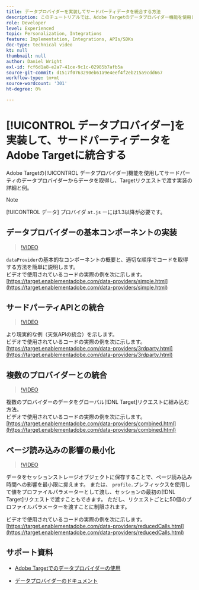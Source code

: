 ```yaml
---
title: データプロバイダーを実装してサードパーティデータを統合する方法
description: このチュートリアルでは、Adobe Targetのデータプロバイダー機能を使用してサードパーティのデータプロバイダーからデータを取得し、Targetリクエストで渡す方法の実装の詳細と例を示します。
role: Developer
level: Experienced
topic: Personalization, Integrations
feature: Implementation, Integrations, APIs/SDKs
doc-type: technical video
kt: null
thumbnail: null
author: Daniel Wright
exl-id: fcf6d1a8-e2a7-41ce-9c1c-02985b7afb5a
source-git-commit: d1517f0763290eb61a9e4eef4f2eb215a9cdd667
workflow-type: tm+mt
source-wordcount: '301'
ht-degree: 0%

---
```


# [!UICONTROL データプロバイダー]を実装して、サードパーティデータをAdobe Targetに統合する

Adobe Targetの[!UICONTROL データプロバイダー]機能を使用してサードパーティのデータプロバイダーからデータを取得し、Targetリクエストで渡す実装の詳細と例。

>[!NOTE]
>
>[!UICONTROL データ] プロバイダ `at.js` ーには1.3以降が必要です。

## データプロバイダーの基本コンポーネントの実装

>[!VIDEO](https://video.tv.adobe.com/v/22348/?quality=12)

`dataProvider`の基本的なコンポーネントの概要と、適切な順序でコードを取得する方法を簡単に説明します。\
ビデオで使用されているコードの実際の例を次に示します。
[https://target.enablementadobe.com/data-providers/simple.html](https://target.enablementadobe.com/data-providers/simple.html)

## サードパーティAPIとの統合

>[!VIDEO](https://video.tv.adobe.com/v/22345/)

より現実的な例（天気APIの統合）を示します。\
ビデオで使用されているコードの実際の例を次に示します。
[https://target.enablementadobe.com/data-providers/3rdparty.html](https://target.enablementadobe.com/data-providers/3rdparty.html)

## 複数のプロバイダーとの統合

>[!VIDEO](https://video.tv.adobe.com/v/22346/)

複数のプロバイダーのデータをグローバル[!DNL Target]リクエストに組み込む方法。\
ビデオで使用されているコードの実際の例を次に示します。
[https://target.enablementadobe.com/data-providers/combined.html](https://target.enablementadobe.com/data-providers/combined.html)

## ページ読み込みの影響の最小化

>[!VIDEO](https://video.tv.adobe.com/v/22347/)

データをセッションストレージオブジェクトに保存することで、ページ読み込み時間への影響を最小限に抑えます。 または、 `profile.`プレフィックスを使用して値をプロファイルパラメーターとして渡し、セッションの最初の[!DNL Target]リクエストで渡すこともできます。 ただし、リクエストごとに50個のプロファイルパラメーターを渡すことに制限されます。

ビデオで使用されているコードの実際の例を次に示します。[https://target.enablementadobe.com/data-providers/reducedCalls.html](https://target.enablementadobe.com/data-providers/reducedCalls.html)

## サポート資料

* [Adobe Targetでのデータプロバイダーの使用](use-data-providers-to-integrate-third-party-data.md)

* [データプロバイダーのドキュメント](https://experienceleague.adobe.com/docs/target/using/implement-target/client-side/at-js-implementation/functions-overview/targetgobalsettings.html?lang=en#data-providers)
